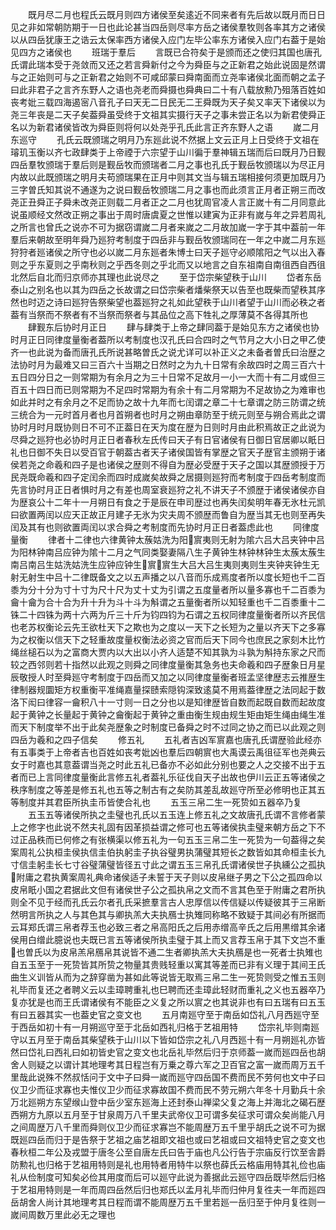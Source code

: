 <!-- { "loadSidebar": true } -->
　　既月尽二月也程氏云既月则四方诸侯至矣逺近不同来者有先后故以既月而日日见之非如常朝防期于一日也此论甚当四岳则尽率方岳之诸侯羣牧则各率其方之诸侯以从四岳犹康王之诰云太保率西方诸侯入应门左毕公率东方诸侯入应门右葢于是始见四方之诸侯也
　　班瑞于羣后
　　言既已合符矣于是颁而还之使归其国也唐孔氏谓此瑞本受于尧敛而又还之若言舜新付之今为舜臣与之正新君之始此说固是然谓与之正始则可与之正新君之始则不可咸邱蒙曰舜南面而立尧率诸侯北面而朝之孟子曰此非君子之言齐东野人之语也尧老而舜摄也舜典曰二十有八载放勲乃殂落百姓如丧考妣三载四海遏宻八音孔子曰天无二日民无二王舜既为天子矣又率天下诸侯以为尧三年丧是二天子矣葢舜虽受终于文祖其实摄行天子之事未尝正名以为新君使舜正名以为新君诸侯皆改为舜臣则将何以处尧乎孔氏此言正齐东野人之语
　　嵗二月东巡守
　　孔氏云既颁瑞之明月乃东廵此说不然据上文云正月上日受终于文祖在璿玑玉衡以齐七政肆类于上帝禋于六宗望于山川徧于羣神辑五瑞而后曰既月乃日觐四岳羣牧颁瑞于羣后则是觐岳牧而颁瑞者二月之事也孔氏于觐岳牧颁瑞以为尽正月内故以此既颁瑞之明月夫苟颁瑞果在正月中则其文当与辑五瑞相接何须更加既月乃三字曽氏知其说不通遂为之说曰觐岳牧颁瑞二月之事也而此须言正月者正朔三而改尧正丑舜正子舜未改尧正则载二月者正之二月也犹周官凌人言正嵗十有二月同意此说虽顺经文然改正朔之事出于周时唐虞夏之世惟以建寅为正非有嵗与年之异若周礼之所言也曾氏之说亦不可为据窃谓嵗二月者来嵗之二月故加嵗一字于其中葢前一年羣后来朝故至明年舜乃廵狩考制度于四岳非与觐岳牧颁瑞同在一年之中嵗二月东廵狩狩者廵诸侯之所守也必以嵗二月东廵者朱博士曰天子廵守必顺隂阳之气以出入春则之乎东夏则之乎南秋则之乎西冬则之乎北而又以地言之自东祖南自南徂西自西徂北然后自北而归京师亦其理也此说尽之
　　至于岱宗柴望秩于山川
　　岱者东岳泰山之别名也以其为四岳之长故谓之曰岱宗柴者燔柴祭天以告至也既柴而望秩其序然也时迈之诗曰廵狩告祭柴望也葢廵狩之礼如此望秩于山川者望于山川而必秩之者葢有当祭而不祭者有不当祭而祭者与其品位之高下牲礼之厚薄莫不各得其所也
　　肆觐东后协时月正日
　　肆与肆类于上帝之肆同葢于是始见东方之诸侯也协时月正日同律度量衡者葢所以考制度也汉孔氏曰合四时之气节月之大小日之甲乙使齐一也此说为备而唐孔氏所说甚略曽氏之说尤详可以补正义之未备者曽氏曰治歴之法协时月为最难又曰三百六十当期之日然时之为九十日常有余故四时之周三百六十五日四分日之一则常期为有余月之为三十日常不足故月一小一大而十有二月或但三百五十四日而已则常期为不足四时常期为有余十有二月常期为不足故协之为难审也如此并时之有余月之不足而协之故十九年而七闰谓之章二十七章谓之防三防谓之统三统合为一元时首月者也月首朔者也时月之朔由章防至于统元则至与朔合焉此之谓协时月时月既协则日不可不正葢日在天为度在歴为日则时月由此积焉故正之此说为尽舜之廵狩也必协时月正日者春秋左氏传曰天子有日官诸侯有日御日官居卿以眂日礼也日御不失日以受百官于朝葢古者天子诸侯国皆有掌歴之官天子歴官主颁朔于诸侯若尧之命羲和四子是也诸侯之歴则不得自为歴必受歴于天子之国以其歴颁授于万民尧既命羲和四子定闰余而四时成嵗矣故舜之居摄则廵狩而考制度于四岳考制度而先言协时月正日者惧时月之有差也周室衰廵狩之礼不讲天子不颁歴于诸侯诸侯亦自为歴哀公十二年十一月朔日有食之于是辰在申司歴过也再失闰矣明年春无氷杜元凯曰欲置两闰以应天正故正月建子无氷为灾夫周不颁歴而鲁自为歴当其无也则至再失闰及其有也则欲置両闰以求合舜之考制度而先协时月正日者葢虑此也
　　同律度量衡
　　律者十二律也六律黄钟太蔟姑洗为阳賔夷则无射为隂六吕大吕夹钟中吕为阳林钟南吕应钟为隂十二月之气同类娶妻隔八生子黄钟生林钟林钟生太蔟太蔟生南吕南吕生姑洗姑洗生应钟应钟生賔賔生大吕大吕生夷则夷则生夹钟夹钟生无射无射生中吕十二律既备文之以五声播之以八音而乐成焉度者所以度长短也千二百黍为分十分为寸十寸为尺十尺为丈十丈为引谓之五度量者所以量多寡也千二百黍为龠十龠为合十合为升十升为斗十斗为斛谓之五量衡者所以知轻重也千二百黍重十二铢二十四铢为两十六两为斤三十斤为钧四钧为石谓之五权同律度量衡者所以齐民信也老苏权衡论云先王欲杜天下之欺也为之度以一天下之长短为之量以齐天下之多寡为之权衡以信天下之轻重故度量权衡法必资之官而后天下同今也庶民之家刻木比竹绳丝槌石以为之富商大贾内以大出以小齐人适楚不知其孰为斗孰为斛持东家之尺而较之西邻则若十指然以此观之则舜之同律度量衡其急务也夫命羲和四子歴象日月星辰敬授人时至舜廵守考制度于四岳而又加之以同律度量衡者班孟坚律歴志云推歴生律制器规圜矩方权重衡平准绳嘉量探赜索隠钩深致逺莫不用焉葢律歴之法同起于数洛下闳曰律容一龠积八十一寸则一日之分也以是知律歴皆自数而起既自数而起故度起于黄钟之长量起于黄钟之龠衡起于黄钟之重由衡生规由规生矩由矩生绳由绳生准而天下制度举不出于此矣尧歴象之时制度已备舜之时不过同之协之而已以此观之则四岳为羲和之四子信矣
　　修五礼
　　五礼者吉凶军賔嘉也唐孔氏谓歴验此经亦有五事类于上帝者吉也百姓如丧考妣凶也羣后四朝賔也大禹谟云禹徂征军也尧典云女于时嘉也其意葢谓当尧之时此五礼已备亦不必如此分别也要之人之交接不出于五者而已上言同律度量衡此言修五礼者葢礼乐征伐自天子出故也伊川云正五等诸侯之秩序制度之等差是修五礼也五等之制古有之矣防其差乱故廵守所至必修明也正其五等制度并其君臣所执圭币皆使合礼也
　　五玉三帛二生一死贽如五器卒乃复
　　五玉五等诸侯所执之圭璧也孔氏以五玉连上修五礼之文故唐孔氏谓不言修者蒙上之修字也此说不然夫礼固有因革损益谓之修可也五等诸侯执圭璧来朝方岳之下不过正品秩而已何修之有张横渠以修五礼为一句五玉三帛二生一死贽为一句葢得之矣案周礼公执桓圭侯执信圭伯执躬圭子执谷璧男执蒲璧其短长之数皆如其命桓圭长九寸信圭躬圭长七寸谷璧蒲璧皆径五寸此之谓五玉三帛孔氏谓诸侯世子执纁公之孤执附庸之君执黄案周礼典命诸侯适子未誓于天子则以皮帛继子男之下公之孤四命以皮帛眂小国之君据此文但有诸侯世子公之孤执帛之文而不言其色至于附庸之君所执则全不见于经而孔氏云尔者孔氏采摭羣言古人忠厚信以传信疑以传疑彼其于三帛断然明言所执之人与其色其与卿执羔大夫执鴈士执雉同称略不致疑于其间必有所据而云耳郑氏谓三帛者荐玉也必致三者之帛高阳氏之后用赤缯高辛氏之后用黒缯其余诸侯用白缯此臆说也夫既已言五等诸侯所执圭璧于其上而又言荐玉帛于其下文岂不重也曽氏以为皮帛羔帛鴈帛其说皆不通二生者卿执羔大夫执鴈是也一死者士执雉也自五玉至于一死贽皆其所贽之物量其贵贱轻重以寓其等差而已非有义理于其间王氏曲生义训皆从而为之辞穿凿为甚如此等说皆无取焉三帛二生一死贽则受之惟五玉则礼毕而复还之者聘义云以圭璋聘重礼也巳聘而还圭璋此轻财而重礼之义也五器卒乃复亦犹是也而王氏谓诸侯有不能臣之义复之所以賔之也其说非也有曰五瑞有曰五玉有曰五器其实一也葢史官之变文也
　　五月南廵守至于南岳如岱礼八月西廵守至于西岳如初十有一月朔巡守至于北岳如西礼归格于艺祖用特
　　岱宗礼毕则南廵守以五月至于南岳其柴望秩于山川以下皆如岱宗之礼八月西廵十有一月朔廵礼亦皆然曰岱礼曰西礼曰如初皆史官之变文也北岳礼毕然后归于京师葢一嵗而廵四岳也胡舍人则疑之以谓计其地理考其日程岂有万乗之尊六军之卫百官之富一嵗而周万五千里哉此说殊不然叔恬问于文中子曰舜一嵗而廵守四岳国不费而民不劳何也文中子曰仪卫少而征求寡也夫惟仪卫少而征求寡故国不费而民不劳元朔六年冬十月勤兵十余万北廵朔方东望缑山登中岳少室东廵海上还封泰山禅梁父复之海上并海北之碣石歴西朔方九原以五月至于甘泉周万八千里夫武帝仪卫可谓多矣征求可谓众矣尚能八月之间周歴万八千里而舜则仪卫少而征求寡岂不能周歴万五千里乎胡氏之说不可为据既廵四岳而归于是告祭于艺祖之庙艺祖即文祖也或曰艺祖或曰文祖特史官之变文也春秋桓二年公及戎盟于唐冬公至自唐左氏曰告于庙也凡公行告于宗庙反行饮至舎爵防勲礼也归格于艺祖用特则是礼也用特者用特牛以祭也薛氏云格庙用特其礼俭也庙礼从俭制度可知矣必俭其用度而后可以廵守此说为善据此云廵守四岳既毕然后归格于艺祖用特则是一年而周四岳然后归也郑氏以孟月礼毕而归仲月复徃夫一年而廵四岳胡舍人尚计其地理考其日程而谓不能周歴万五千里若廵一岳归至于仲月复徃则一嵗间周数万里此必无之理也

